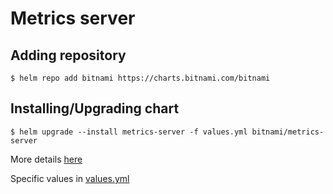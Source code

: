 # Metrics server

## Adding repository
```
$ helm repo add bitnami https://charts.bitnami.com/bitnami
```

## Installing/Upgrading chart
```
$ helm upgrade --install metrics-server -f values.yml bitnami/metrics-server
```
More details [here](https://github.com/bitnami/charts/tree/master/bitnami/metrics-server)

Specific values in [values.yml](values.yml)
